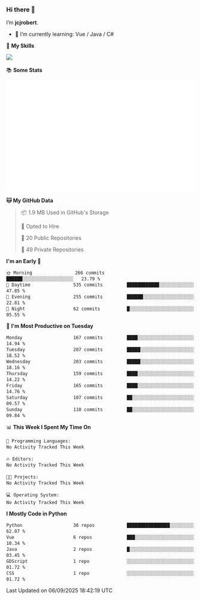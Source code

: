 ### Hi there 👋

I’m **jcjrobert**.

- 🌱 I’m currently learning: Vue / Java / C#

🌟 **My Skills**

![](https://img.shields.io/badge/-Python-3e74a2?style=flat-square&logo=Python&logoColor=fff)

📚 **Some Stats**

![](https://github.com/jcjrobert/github-stats/blob/master/generated/overview.svg)

<!--START_SECTION:waka-->
**🐱 My GitHub Data** 

> 📦 1.9 MB Used in GitHub's Storage 
 > 
> 💼 Opted to Hire
 > 
> 📜 20 Public Repositories 
 > 
> 🔑 49 Private Repositories 
 > 
**I'm an Early 🐤** 

```text
🌞 Morning                266 commits         ██████░░░░░░░░░░░░░░░░░░░   23.79 % 
🌆 Daytime                535 commits         ████████████░░░░░░░░░░░░░   47.85 % 
🌃 Evening                255 commits         ██████░░░░░░░░░░░░░░░░░░░   22.81 % 
🌙 Night                  62 commits          █░░░░░░░░░░░░░░░░░░░░░░░░   05.55 % 
```
📅 **I'm Most Productive on Tuesday** 

```text
Monday                   167 commits         ████░░░░░░░░░░░░░░░░░░░░░   14.94 % 
Tuesday                  207 commits         █████░░░░░░░░░░░░░░░░░░░░   18.52 % 
Wednesday                203 commits         █████░░░░░░░░░░░░░░░░░░░░   18.16 % 
Thursday                 159 commits         ████░░░░░░░░░░░░░░░░░░░░░   14.22 % 
Friday                   165 commits         ████░░░░░░░░░░░░░░░░░░░░░   14.76 % 
Saturday                 107 commits         ██░░░░░░░░░░░░░░░░░░░░░░░   09.57 % 
Sunday                   110 commits         ██░░░░░░░░░░░░░░░░░░░░░░░   09.84 % 
```


📊 **This Week I Spent My Time On** 

```text
💬 Programming Languages: 
No Activity Tracked This Week

🔥 Editors: 
No Activity Tracked This Week

🐱‍💻 Projects: 
No Activity Tracked This Week

💻 Operating System: 
No Activity Tracked This Week
```

**I Mostly Code in Python** 

```text
Python                   36 repos            ████████████████░░░░░░░░░   62.07 % 
Vue                      6 repos             ███░░░░░░░░░░░░░░░░░░░░░░   10.34 % 
Java                     2 repos             █░░░░░░░░░░░░░░░░░░░░░░░░   03.45 % 
GDScript                 1 repo              ░░░░░░░░░░░░░░░░░░░░░░░░░   01.72 % 
CSS                      1 repo              ░░░░░░░░░░░░░░░░░░░░░░░░░   01.72 % 
```




 Last Updated on 06/09/2025 18:42:19 UTC
<!--END_SECTION:waka-->
